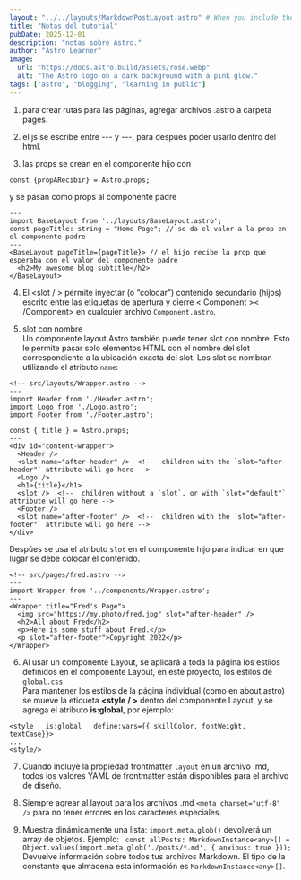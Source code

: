```yaml
---
layout: "../../layouts/MarkdownPostLayout.astro" # When you include the layout frontmatter property in an .md file, all of your frontmatter YAML values are available to the layout file.
title: "Notas del tutorial"
pubDate: 2025-12-01
description: "notas sobre Astro."
author: "Astro Learner"
image:
  url: "https://docs.astro.build/assets/rose.webp"
  alt: "The Astro logo on a dark background with a pink glow."
tags: ["astro", "blogging", "learning in public"]
---
```


1. para crear rutas para las páginas, agregar archivos .astro a carpeta pages.

2. el js se escribe entre --- y ---, para después poder usarlo dentro del html.
3. las props se crean en el componente hijo con

```
const {propARecibir} = Astro.props;
```

y se pasan como props al componente padre

```
---
import BaseLayout from '../layouts/BaseLayout.astro';
const pageTitle: string = "Home Page"; // se da el valor a la prop en el componente padre
---
<BaseLayout pageTitle={pageTitle}> // el hijo recibe la prop que esperaba con el valor del componente padre
  <h2>My awesome blog subtitle</h2>
</BaseLayout>
```

4. El <slot / > permite inyectar (o “colocar”) contenido secundario (hijos) escrito entre las etiquetas de apertura y cierre < Component >< /Component> en cualquier archivo `Component.astro`.

5. slot con nombre  
   Un componente layout Astro también puede tener slot con nombre. Esto le permite pasar solo elementos HTML con el nombre del slot correspondiente a la ubicación exacta del slot. Los slot se nombran utilizando el atributo `name`:

```
<!-- src/layouts/Wrapper.astro -->
---
import Header from './Header.astro';
import Logo from './Logo.astro';
import Footer from './Footer.astro';

const { title } = Astro.props;
---
<div id="content-wrapper">
  <Header />
  <slot name="after-header" />  <!--  children with the `slot="after-header"` attribute will go here -->
  <Logo />
  <h1>{title}</h1>
  <slot />  <!--  children without a `slot`, or with `slot="default"` attribute will go here -->
  <Footer />
  <slot name="after-footer" />  <!--  children with the `slot="after-footer"` attribute will go here -->
</div>

```

Despúes se usa el atributo `slot` en el componente hijo para indicar en que lugar se debe colocar el contenido.

```
<!-- src/pages/fred.astro -->
---
import Wrapper from '../components/Wrapper.astro';
---
<Wrapper title="Fred's Page">
  <img src="https://my.photo/fred.jpg" slot="after-header" />
  <h2>All about Fred</h2>
  <p>Here is some stuff about Fred.</p>
  <p slot="after-footer">Copyright 2022</p>
</Wrapper>
```

6. Al usar un componente Layout, se aplicará a toda la página los estilos definidos en el componente Layout, en este proyecto, los estilos de `global.css`.  
   Para mantener los estilos de la página individual (como en about.astro) se mueve la etiqueta **<style / >** dentro del componente Layout, y se agrega el atributo **is:global**, por ejemplo:

```
<style   is:global   define:vars={{ skillColor, fontWeight, textCase}}>
...
<style/>
```

7. Cuando incluye la propiedad frontmatter `layout` en un archivo .md, todos los valores YAML de frontmatter están disponibles para el archivo de diseño.
8. Siempre agrear al layout para los archivos .md `<meta charset="utf-8" />` para no tener errores en los caracteres especiales.

9. Muestra dinámicamente una lista:
   `import.meta.glob()` devolverá un array de objetos. Ejemplo:
   ` const allPosts: MarkdownInstance<any>[] = Object.values(import.meta.glob('./posts/*.md', { anxious: true }));`
   Devuelve información sobre todos tus archivos Markdown. El tipo de la constante que almacena esta información es `MarkdownInstance<any>[]`.
